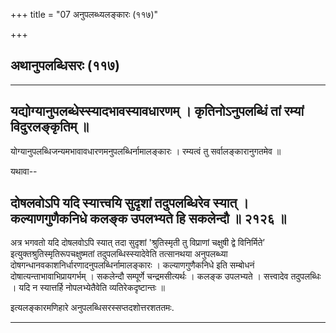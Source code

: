 +++
title = "07 अनुपलब्ध्यलङ्कारः (११७)"

+++


## अथानुपलब्धिसरः (११७)

------------------------------------------------------------------------

## यद्योग्यानुपलब्धेस्स्यादभावस्यावधारणम् । कृतिनोऽनुपलब्धिं तां रम्यां विदुरलङ्कृतिम् ॥

योग्यानुपलब्धिजन्यमभावावधारणमनुपलब्धिर्नामालङ्कारः । रम्यत्वं तु
सर्वालङ्कारानुगतमेव ॥

यथावा--



## दोषलवोऽपि यदि स्यात्त्वयि सुदृशां तदुपलब्धिरेव स्यात् । कल्याणगुणैकनिधे कलङ्क उपलभ्यते हि सकलेन्दौ ॥ २१२६ ॥

अत्र भगवतो यदि दोषलवोऽपि स्यात् तदा सुदृशां 'श्रुतिस्मृती तु विप्राणां
चक्षुषी द्वे विनिर्मिते’ इत्युक्तश्रुतिस्मृतिरूपचक्षुष्मतां
तदुपलब्धिस्स्यादेवेति तत्सानथया अनुपलब्ध्या
दोषगन्धानवकाशनिर्धारणादनुपलब्धिर्नामालङ्कारः । कल्याणगुणैकनिधे इति
सम्बोधनं दोषात्यन्ताभावाभिप्रायगर्भम् । सकलेन्दौ सम्पूर्णे
चन्द्रमसीत्यर्थः । कलङ्क उपलभ्यते । सत्त्वादेव तदुपलब्धिः । यदि न
स्यात्तर्हि नोपलभ्येतैवेति व्यतिरेकदृष्टान्तः ॥

इत्यलङ्कारमणिहारे अनुपलब्धिसरस्सप्तदशोत्तरशततमः.

------------------------------------------------------------------------

